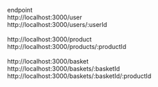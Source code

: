 endpoint
<br/>
http://localhost:3000/user<br/>
http://localhost:3000/users/:userId<br/>
<br/>
http://localhost:3000/product<br/>
http://localhost:3000/products/:productId<br/>
<br/>
http://localhost:3000/basket<br/>
http://localhost:3000/baskets/:basketId<br/>
http://localhost:3000/baskets/:basketId/:productId<br/>
